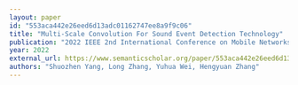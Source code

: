 ```yaml
---
layout: paper
id: "553aca442e26eed6d13adc01162747ee8a9f9c06"
title: "Multi-Scale Convolution For Sound Event Detection Technology"
publication: "2022 IEEE 2nd International Conference on Mobile Networks and Wireless Communications (ICMNWC)"
year: 2022
external_url: https://www.semanticscholar.org/paper/553aca442e26eed6d13adc01162747ee8a9f9c06
authors: "Shuozhen Yang, Long Zhang, Yuhua Wei, Hengyuan Zhang"
---
```

